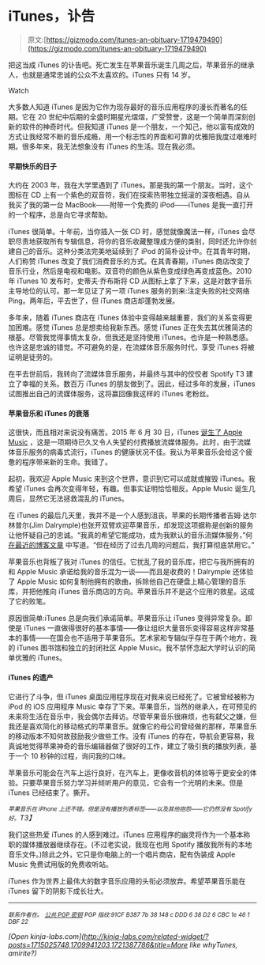 # iTunes，讣告

> 原文:[https://gizmodo.com/itunes-an-obituary-1719479490](https://gizmodo.com/itunes-an-obituary-1719479490)

把这当成 iTunes 的讣告吧。死亡发生在苹果音乐诞生几周之后，苹果音乐的继承人，也就是通常忠诚的公众不太喜欢的。iTunes 只有 14 岁。

Watch

大多数人知道 iTunes 是因为它作为现存最好的音乐应用程序的漫长而著名的任期。它在 20 世纪中后期的全盛时期星光熠熠，广受赞誉，这是一个简单而深刻创新的软件的神奇时代。但我知道 iTunes 是一个朋友，一个知己，他以富有成效的方式让我经常不断的音乐成瘾，用一个标志性的界面和可靠的优雅陪我度过艰难时期。很多年来，我无法想象没有 iTunes 的生活。现在我必须。

#### 早期快乐的日子

大约在 2003 年，我在大学里遇到了 iTunes。那是我的第一个朋友。当时，这个图标在 CD 上有一个紫色的双音符，我们在探索热带独立摇滚的深夜相遇。自从我买了我的第一台 MacBook——附带一个免费的 iPod——iTunes 是我一直打开的一个程序，总是向它寻求帮助。

iTunes 很简单。十年前，当你插入一张 CD 时，感觉就像魔法一样，iTunes 会尽职尽责地获取所有专辑信息，将你的音乐收藏整理成方便的类别，同时还允许你创建自己的音乐。这种分类法完美地延续到了 iPod 的简朴设计中。在其青年时期，人们称赞 iTunes 改变了我们消费音乐的方式。在其青春期，iTunes 商店改变了音乐行业，然后是电视和电影。双音符的颜色从紫色变成绿色再变成蓝色。2010 年 iTunes 10 发布时，史蒂夫·乔布斯将 CD 从图标上拿了下来，这是对数字音乐主导地位的认可。那一年见证了另一项 iTunes 服务的到来:注定失败的社交网络 Ping。两年后，平去世了，但 iTunes 商店却蓬勃发展。

多年来，随着 iTunes 商店在 iTunes 体验中变得越来越重要，我们的关系变得更加困难。感觉 iTunes 总是想卖给我新东西。感觉 iTunes 正在失去其优雅简洁的根基。尽管我觉得事情太复杂，但我还是坚持使用 iTunes。也许是一种熟悉感。也许这是忠诚的错觉。不可避免的是，在流媒体音乐服务时代，享受 iTunes 将被证明是徒劳的。

在平去世前后，我转向了流媒体音乐服务，并最终与其中的佼佼者 Spotify T3 建立了幸福的关系。数百万 iTunes 的朋友做到了。因此，经过多年的发展，iTunes 试图推出自己的流媒体服务，这将赢回像我这样的 iTunes 老粉丝。

#### 苹果音乐和 iTunes 的衰落

这很快，而且相对来说没有痛苦。2015 年 6 月 30 日，iTunes [诞生了 Apple Music](http://gizmodo.com/apple-music-first-look-wait-do-i-like-alternative-1714926632) ，这是一项期待已久又令人失望的付费播放流媒体服务。此时，由于流媒体音乐服务的病毒式流行，iTunes 的健康状况不佳。我认为苹果音乐会给这个疲惫的程序带来新的生命。我错了。

起初，我欢迎 Apple Music 来到这个世界，意识到它可以成就或摧毁 iTunes。我希望 iTunes 会再次变得年轻，有趣。但事实证明恰恰相反。Apple Music 诞生几周后，显然它无法拯救混乱的 iTunes。

在 iTunes 的最后几天里，我并不是一个人感到沮丧。苹果的长期传播者吉姆·达尔林普尔(Jim Dalrymple)也张开双臂欢迎苹果音乐，却发现这项据称是创新的服务让他怀疑自己的忠诚。“我真的希望它能成功，成为我默认的音乐流媒体服务，”何 [在最近的博客文章](http://www.loopinsight.com/2015/07/22/apple-music-is-a-nightmare-and-im-done-with-it/) 中写道。“但在经历了过去几周的问题后，我打算彻底禁用它。”

苹果音乐也背叛了我对 iTunes 的信任。它扰乱了我的音乐库，把它与我所拥有的和 Apple Music 承诺给我的音乐混为一谈——而且是收费的！Dalrymple 还体验了 Apple Music 如何复制他拥有的歌曲，拆除他自己在硬盘上精心管理的音乐库，并把他推向 iTunes 音乐商店的方向。苹果音乐并不是这个应用的救星。这成了它的败笔。

原因很简单:iTunes 总是向我们承诺简单。苹果音乐让 iTunes 变得异常复杂。即使是 iTunes 一直做得很好的基本事情——像让组织大量音乐变得容易这样非常基本的事情——在国会也不适用于苹果音乐。艺术家和专辑似乎存在于两个地方，我的 iTunes 图书馆和独立的封闭社区 Apple Music。我不禁怀念起大学时认识的简单优雅的 iTunes。

#### **iTunes 的遗产**

它进行了斗争，但 iTunes 桌面应用程序现在对我来说已经死了。它被曾经被称为 iPod 的 iOS 应用程序 Music 幸存了下来。苹果音乐，当然的继承人，在可预见的未来将生活在音乐中，我会偶尔去拜访。尽管苹果音乐很麻烦，也有弑父之嫌，但我还是喜欢简化的移动格式的苹果音乐。就像它的母公司曾经做的那样，苹果音乐的移动版本不知何故鼓励我少做些工作。没有 iTunes 的存在，导航会更容易，我真诚地觉得苹果神奇的音乐编辑器做了很好的工作，建立了吸引我的播放列表，基于一个 10 秒钟的过程，询问我的口味。

苹果音乐可能会在汽车上运行良好，在汽车上，更像收音机的体验等于更安全的体验。只要苹果音乐努力学习并倾听用户的意见，它会有一个光明的未来。但是 iTunes 已经结束了。撕开。

*<small>苹果音乐在 iPhone 上还不错。但是没有播放列表标签——以及其他抱怨——它仍然没有 Spotify 好。</small>T3】*

我们这些热爱 iTunes 的人感到难过。iTunes 应用程序的幽灵将作为一个基本称职的媒体播放器继续存在。(不过老实说，我现在也用 Spotify 播放我所有的本地音乐文件。)除此之外，它只是你电脑上的一个唱片商店，配有伪装成 Apple Music 免费试用版的免费收听站。

iTunes 作为世界上最伟大的数字音乐应用的头衔必须放弃。希望苹果音乐能在 iTunes 留下的阴影下成长壮大。

* * *

<small>*联系作者在*</small>[<small></small>](mailto:adam@gizmodo.com)*<small>*。*</small>
[<small>*公共 PGP 密钥*</small>](http://ace.kinja.com/adam-clark-estess-public-pgp-key-1689696142)
<small>*PGP 指纹:91CF B387 7b 38 148 c DDD 6 38 D2 6 CBC 1e 46 1 DBF 22*</small>*

*[Open *kinja-labs.com*](http://kinja-labs.com/related-widget/?posts=1715025748,1709941203,1721387786&title=More like whyTunes, amirite?)*